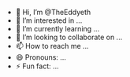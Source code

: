 - 👋 Hi, I’m @TheEddyeth
- 👀 I’m interested in ...
- 🌱 I’m currently learning ...
- 💞️ I’m looking to collaborate on ...
- 📫 How to reach me ...
- 😄 Pronouns: ...
- ⚡ Fun fact: ...

<!---
TheEddyeth/TheEddyeth is a ✨ special ✨ repository because its `README.md` (this file) appears on your GitHub profile.
You can click the Preview link to take a look at your changes.
--->
